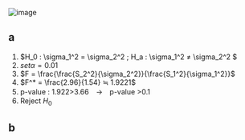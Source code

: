 ![image](https://github.com/user-attachments/assets/99de87a1-f8ab-43e7-8533-47332f96732d)

## a

1. $H_0 : \sigma_1^2 = \sigma_2^2 ; H_a : \sigma_1^2 ≠ \sigma_2^2 $
2. $set \alpha = 0.01$
3. $F = \frac{\frac{S_2^2}{\sigma_2^2}}{\frac{S_1^2}{\sigma_1^2}}$
4. $F^* = \frac{2.96}{1.54} ≒ 1.9221$
5. p-value : 1.922>3.66　→　p-value >0.1
6. Reject $H_0$


## b

